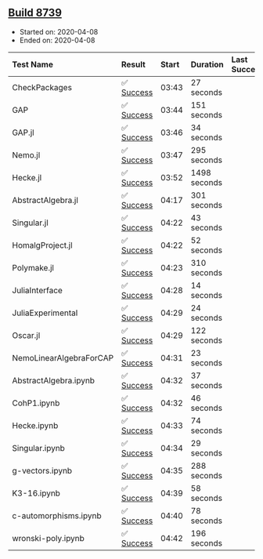 ## [Build 8739](https://oscarci.mathematik.uni-kl.de/job/oscar/8739/)

* Started on: 2020-04-08
* Ended on: 2020-04-08

| Test Name    | Result | Start | Duration | Last Success | First Failure |
|:-------------|:-------|:------|:---------|:-------------|:--------------|
| CheckPackages | ✅ [Success](https://oscarci.mathematik.uni-kl.de/job/oscar/8739/artifact/logs/build-8739/CheckPackages.log) | 03:43 | 27 seconds |  |  |
| GAP | ✅ [Success](https://oscarci.mathematik.uni-kl.de/job/oscar/8739/artifact/logs/build-8739/GAP.log) | 03:44 | 151 seconds |  |  |
| GAP.jl | ✅ [Success](https://oscarci.mathematik.uni-kl.de/job/oscar/8739/artifact/logs/build-8739/GAP.jl.log) | 03:46 | 34 seconds |  |  |
| Nemo.jl | ✅ [Success](https://oscarci.mathematik.uni-kl.de/job/oscar/8739/artifact/logs/build-8739/Nemo.jl.log) | 03:47 | 295 seconds |  |  |
| Hecke.jl | ✅ [Success](https://oscarci.mathematik.uni-kl.de/job/oscar/8739/artifact/logs/build-8739/Hecke.jl.log) | 03:52 | 1498 seconds |  |  |
| AbstractAlgebra.jl | ✅ [Success](https://oscarci.mathematik.uni-kl.de/job/oscar/8739/artifact/logs/build-8739/AbstractAlgebra.jl.log) | 04:17 | 301 seconds |  |  |
| Singular.jl | ✅ [Success](https://oscarci.mathematik.uni-kl.de/job/oscar/8739/artifact/logs/build-8739/Singular.jl.log) | 04:22 | 43 seconds |  |  |
| HomalgProject.jl | ✅ [Success](https://oscarci.mathematik.uni-kl.de/job/oscar/8739/artifact/logs/build-8739/HomalgProject.jl.log) | 04:22 | 52 seconds |  |  |
| Polymake.jl | ✅ [Success](https://oscarci.mathematik.uni-kl.de/job/oscar/8739/artifact/logs/build-8739/Polymake.jl.log) | 04:23 | 310 seconds |  |  |
| JuliaInterface | ✅ [Success](https://oscarci.mathematik.uni-kl.de/job/oscar/8739/artifact/logs/build-8739/JuliaInterface.log) | 04:28 | 14 seconds |  |  |
| JuliaExperimental | ✅ [Success](https://oscarci.mathematik.uni-kl.de/job/oscar/8739/artifact/logs/build-8739/JuliaExperimental.log) | 04:29 | 24 seconds |  |  |
| Oscar.jl | ✅ [Success](https://oscarci.mathematik.uni-kl.de/job/oscar/8739/artifact/logs/build-8739/Oscar.jl.log) | 04:29 | 122 seconds |  |  |
| NemoLinearAlgebraForCAP | ✅ [Success](https://oscarci.mathematik.uni-kl.de/job/oscar/8739/artifact/logs/build-8739/NemoLinearAlgebraForCAP.log) | 04:31 | 23 seconds |  |  |
| AbstractAlgebra.ipynb | ✅ [Success](https://oscarci.mathematik.uni-kl.de/job/oscar/8739/artifact/logs/build-8739/AbstractAlgebra.ipynb.log) | 04:32 | 37 seconds |  |  |
| CohP1.ipynb | ✅ [Success](https://oscarci.mathematik.uni-kl.de/job/oscar/8739/artifact/logs/build-8739/CohP1.ipynb.log) | 04:32 | 46 seconds |  |  |
| Hecke.ipynb | ✅ [Success](https://oscarci.mathematik.uni-kl.de/job/oscar/8739/artifact/logs/build-8739/Hecke.ipynb.log) | 04:33 | 74 seconds |  |  |
| Singular.ipynb | ✅ [Success](https://oscarci.mathematik.uni-kl.de/job/oscar/8739/artifact/logs/build-8739/Singular.ipynb.log) | 04:34 | 29 seconds |  |  |
| g-vectors.ipynb | ✅ [Success](https://oscarci.mathematik.uni-kl.de/job/oscar/8739/artifact/logs/build-8739/g-vectors.ipynb.log) | 04:35 | 288 seconds |  |  |
| K3-16.ipynb | ✅ [Success](https://oscarci.mathematik.uni-kl.de/job/oscar/8739/artifact/logs/build-8739/K3-16.ipynb.log) | 04:39 | 58 seconds |  |  |
| c-automorphisms.ipynb | ✅ [Success](https://oscarci.mathematik.uni-kl.de/job/oscar/8739/artifact/logs/build-8739/c-automorphisms.ipynb.log) | 04:40 | 78 seconds |  |  |
| wronski-poly.ipynb | ✅ [Success](https://oscarci.mathematik.uni-kl.de/job/oscar/8739/artifact/logs/build-8739/wronski-poly.ipynb.log) | 04:42 | 196 seconds |  |  |
